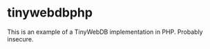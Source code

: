 tinywebdbphp
============

This is an example of a TinyWebDB implementation in PHP. Probably insecure.

